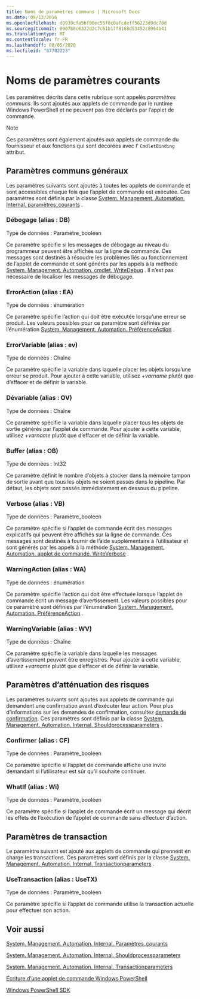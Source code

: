 ```yaml
---
title: Noms de paramètres communs | Microsoft Docs
ms.date: 09/13/2016
ms.openlocfilehash: d0939cfa5bf90ec55f0c0afcdeff56223d9dc78d
ms.sourcegitcommit: 0907b8c6322d2c7c61b17f8168d53452c8964b41
ms.translationtype: MT
ms.contentlocale: fr-FR
ms.lasthandoff: 08/05/2020
ms.locfileid: "87782223"
---
```

# <a name="common-parameter-names"></a>Noms de paramètres courants

Les paramètres décrits dans cette rubrique sont appelés *paramètres communs*. Ils sont ajoutés aux applets de commande par le runtime Windows PowerShell et ne peuvent pas être déclarés par l’applet de commande.

> [!NOTE]
> Ces paramètres sont également ajoutés aux applets de commande du fournisseur et aux fonctions qui sont décorées avec l' `CmdletBinding` attribut.

## <a name="general-common-parameters"></a>Paramètres communs généraux

Les paramètres suivants sont ajoutés à toutes les applets de commande et sont accessibles chaque fois que l’applet de commande est exécutée. Ces paramètres sont définis par la classe [System. Management. Automation. Internal. paramètres_courants](/dotnet/api/System.Management.Automation.Internal.CommonParameters) .

### <a name="debug-alias-db"></a>Débogage (alias : DB)

Type de données : Paramètre_booléen

Ce paramètre spécifie si les messages de débogage au niveau du programmeur peuvent être affichés sur la ligne de commande. Ces messages sont destinés à résoudre les problèmes liés au fonctionnement de l’applet de commande et sont générés par les appels à la méthode [System. Management. Automation. cmdlet. WriteDebug](/dotnet/api/System.Management.Automation.Cmdlet.WriteDebug) . Il n’est pas nécessaire de localiser les messages de débogage.

### <a name="erroraction-alias-ea"></a>ErrorAction (alias : EA)

Type de données : énumération

Ce paramètre spécifie l’action qui doit être exécutée lorsqu’une erreur se produit. Les valeurs possibles pour ce paramètre sont définies par l’énumération [System. Management. Automation. PréférenceAction](/dotnet/api/System.Management.Automation.ActionPreference) .

### <a name="errorvariable-alias-ev"></a>ErrorVariable (alias : ev)

Type de données : Chaîne

Ce paramètre spécifie la variable dans laquelle placer les objets lorsqu’une erreur se produit. Pour ajouter à cette variable, utilisez +*varname* plutôt que d’effacer et de définir la variable.

### <a name="outvariable-alias-ov"></a>Dévariable (alias : OV)

Type de données : Chaîne

Ce paramètre spécifie la variable dans laquelle placer tous les objets de sortie générés par l’applet de commande. Pour ajouter à cette variable, utilisez +*varname* plutôt que d’effacer et de définir la variable.

### <a name="outbuffer-alias-ob"></a>Buffer (alias : OB)

Type de données : Int32

Ce paramètre définit le nombre d’objets à stocker dans la mémoire tampon de sortie avant que tous les objets ne soient passés dans le pipeline. Par défaut, les objets sont passés immédiatement en dessous du pipeline.

### <a name="verbose-alias-vb"></a>Verbose (alias : VB)

Type de données : Paramètre_booléen

Ce paramètre spécifie si l’applet de commande écrit des messages explicatifs qui peuvent être affichés sur la ligne de commande. Ces messages sont destinés à fournir de l’aide supplémentaire à l’utilisateur et sont générés par les appels à la méthode [System. Management. Automation. applet de commande. WriteVerbose](/dotnet/api/System.Management.Automation.Cmdlet.WriteVerbose) .

### <a name="warningaction-alias-wa"></a>WarningAction (alias : WA)

Type de données : énumération

Ce paramètre spécifie l’action qui doit être effectuée lorsque l’applet de commande écrit un message d’avertissement. Les valeurs possibles pour ce paramètre sont définies par l’énumération [System. Management. Automation. PréférenceAction](/dotnet/api/System.Management.Automation.ActionPreference) .

### <a name="warningvariable-alias-wv"></a>WarningVariable (alias : WV)

Type de données : Chaîne

Ce paramètre spécifie la variable dans laquelle les messages d’avertissement peuvent être enregistrés. Pour ajouter à cette variable, utilisez +*varname* plutôt que d’effacer et de définir la variable.

## <a name="risk-mitigation-parameters"></a>Paramètres d’atténuation des risques

Les paramètres suivants sont ajoutés aux applets de commande qui demandent une confirmation avant d’exécuter leur action. Pour plus d’informations sur les demandes de confirmation, consultez [demande de confirmation](./requesting-confirmation-from-cmdlets.md). Ces paramètres sont définis par la classe [System. Management. Automation. Internal. Shouldprocessparameters](/dotnet/api/System.Management.Automation.Internal.ShouldProcessParameters) .

### <a name="confirm-alias-cf"></a>Confirmer (alias : CF)

Type de données : Paramètre_booléen

Ce paramètre spécifie si l’applet de commande affiche une invite demandant si l’utilisateur est sûr qu’il souhaite continuer.

### <a name="whatif-alias-wi"></a>WhatIf (alias : Wi)

Type de données : Paramètre_booléen

Ce paramètre spécifie si l’applet de commande écrit un message qui décrit les effets de l’exécution de l’applet de commande sans effectuer d’action.

## <a name="transaction-parameters"></a>Paramètres de transaction

Le paramètre suivant est ajouté aux applets de commande qui prennent en charge les transactions. Ces paramètres sont définis par la classe [System. Management. Automation. Internal. Transactionparameters](/dotnet/api/System.Management.Automation.Internal.TransactionParameters) .

### <a name="usetransaction-alias-usetx"></a>UseTransaction (alias : UseTX)

Type de données : Paramètre_booléen

Ce paramètre spécifie si l’applet de commande utilise la transaction actuelle pour effectuer son action.

## <a name="see-also"></a>Voir aussi

[System. Management. Automation. Internal. Paramètres_courants](/dotnet/api/System.Management.Automation.Internal.CommonParameters)

[System. Management. Automation. Internal. Shouldprocessparameters](/dotnet/api/System.Management.Automation.Internal.ShouldProcessParameters)

[System. Management. Automation. Internal. Transactionparameters](/dotnet/api/System.Management.Automation.Internal.TransactionParameters)

[Écriture d’une applet de commande Windows PowerShell](./writing-a-windows-powershell-cmdlet.md)

[Windows PowerShell SDK](../windows-powershell-reference.md)
